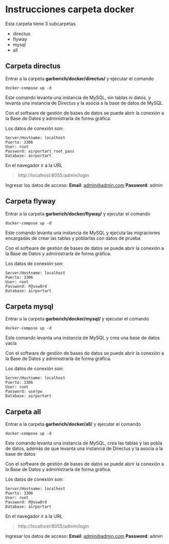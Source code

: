 # Instrucciones carpeta docker

Esta carpeta tiene 3 subcarpetas

- directus
- flyway
- mysql
- all

## Carpeta directus
Entrar a la carpeta **garberich/docker/directus/** y ejecutar el comando

```
docker-compose up -d
```

Este comando levanta una instancia de MySQL, sin tablas ni datos, y levanta una instancia de Directus y la asocia a la base de datos de MySQL

Con el software de gestión de bases de datos se puede abrir la conexión a la Base de Datos y administrarla de forma gráfica.

Los datos de conexión son:

```
Server/Hostname: localhost
Puerto: 3306
User: root
Password: airportart_root_pass
Database: airportart
```

En el navegador ir a la URL

> http://localhost:8055/admin/login

Ingresar los datos de acceso:
**Email**: admin@admin.com
**Password**: admin


## Carpeta flyway
Entrar a la carpeta **garberich/docker/flyway/** y ejecutar el comando

```
docker-compose up -d
```

Este comando levanta una instancia de MySQL y ejecuta las migraciones encargadas de crear las tablas y poblarlas con datos de prueba

Con el software de gestión de bases de datos se puede abrir la conexión a la Base de Datos y administrarla de forma gráfica.

Los datos de conexión son:

```
Server/Hostname: localhost
Puerto: 3306
User: root
Password: P@ssw0rd
Database: airportart
```

## Carpeta mysql
Entrar a la carpeta **garberich/docker/mysql/** y ejecutar el comando

```
docker-compose up -d
```

Este comando levanta una instancia de MySQL y crea una base de datos vacía

Con el software de gestión de bases de datos se puede abrir la conexión a la Base de Datos y administrarla de forma gráfica.

Los datos de conexión son:

```
Server/Hostname: localhost
Puerto: 3306
User: root
Password: userpw
Database: airportart
```

## Carpeta all
Entrar a la carpeta **garberich/docker/all/** y ejecutar el comando

```
docker-compose up -d
```

Este comando levanta una instancia de MySQL, crea las tablas y las pobla de datos, además de que levanta una instancia de Directus y la asocia a la base de datos

Con el software de gestión de bases de datos se puede abrir la conexión a la Base de Datos y administrarla de forma gráfica.

Los datos de conexión son:

```
Server/Hostname: localhost
Puerto: 3306
User: root
Password: P@ssw0rd
Database: airportart
```

En el navegador ir a la URL

> http://localhost:8055/admin/login

Ingresar los datos de acceso:
**Email**: admin@admin.com
**Password**: admin